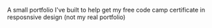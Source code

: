 A small portfolio I've built to help get my free code camp certificate in resposnsive design (not my real portfolio)
